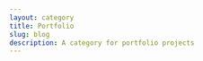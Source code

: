```yaml
---
layout: category
title: Portfolio
slug: blog
description: A category for portfolio projects
---
```

